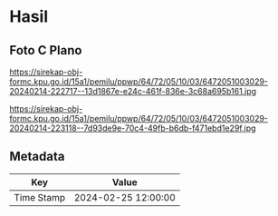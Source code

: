 # Hasil

## Foto C Plano

https://sirekap-obj-formc.kpu.go.id/15a1/pemilu/ppwp/64/72/05/10/03/6472051003029-20240214-222717--13d1867e-e24c-461f-836e-3c68a695b161.jpg

https://sirekap-obj-formc.kpu.go.id/15a1/pemilu/ppwp/64/72/05/10/03/6472051003029-20240214-223118--7d93de9e-70c4-49fb-b6db-f471ebd1e29f.jpg


## Metadata

| Key        | Value               |
| ---------- | ------------------- |
| Time Stamp | 2024-02-25 12:00:00 |



